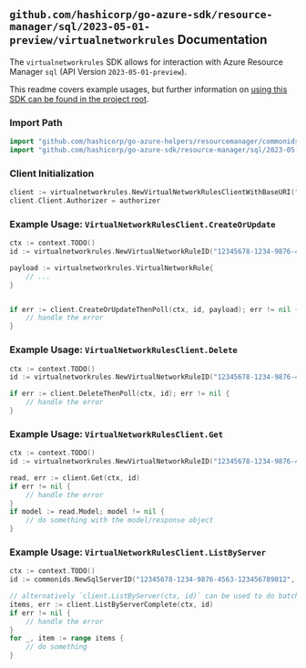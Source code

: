 
## `github.com/hashicorp/go-azure-sdk/resource-manager/sql/2023-05-01-preview/virtualnetworkrules` Documentation

The `virtualnetworkrules` SDK allows for interaction with Azure Resource Manager `sql` (API Version `2023-05-01-preview`).

This readme covers example usages, but further information on [using this SDK can be found in the project root](https://github.com/hashicorp/go-azure-sdk/tree/main/docs).

### Import Path

```go
import "github.com/hashicorp/go-azure-helpers/resourcemanager/commonids"
import "github.com/hashicorp/go-azure-sdk/resource-manager/sql/2023-05-01-preview/virtualnetworkrules"
```


### Client Initialization

```go
client := virtualnetworkrules.NewVirtualNetworkRulesClientWithBaseURI("https://management.azure.com")
client.Client.Authorizer = authorizer
```


### Example Usage: `VirtualNetworkRulesClient.CreateOrUpdate`

```go
ctx := context.TODO()
id := virtualnetworkrules.NewVirtualNetworkRuleID("12345678-1234-9876-4563-123456789012", "example-resource-group", "serverValue", "virtualNetworkRuleValue")

payload := virtualnetworkrules.VirtualNetworkRule{
	// ...
}


if err := client.CreateOrUpdateThenPoll(ctx, id, payload); err != nil {
	// handle the error
}
```


### Example Usage: `VirtualNetworkRulesClient.Delete`

```go
ctx := context.TODO()
id := virtualnetworkrules.NewVirtualNetworkRuleID("12345678-1234-9876-4563-123456789012", "example-resource-group", "serverValue", "virtualNetworkRuleValue")

if err := client.DeleteThenPoll(ctx, id); err != nil {
	// handle the error
}
```


### Example Usage: `VirtualNetworkRulesClient.Get`

```go
ctx := context.TODO()
id := virtualnetworkrules.NewVirtualNetworkRuleID("12345678-1234-9876-4563-123456789012", "example-resource-group", "serverValue", "virtualNetworkRuleValue")

read, err := client.Get(ctx, id)
if err != nil {
	// handle the error
}
if model := read.Model; model != nil {
	// do something with the model/response object
}
```


### Example Usage: `VirtualNetworkRulesClient.ListByServer`

```go
ctx := context.TODO()
id := commonids.NewSqlServerID("12345678-1234-9876-4563-123456789012", "example-resource-group", "serverValue")

// alternatively `client.ListByServer(ctx, id)` can be used to do batched pagination
items, err := client.ListByServerComplete(ctx, id)
if err != nil {
	// handle the error
}
for _, item := range items {
	// do something
}
```
